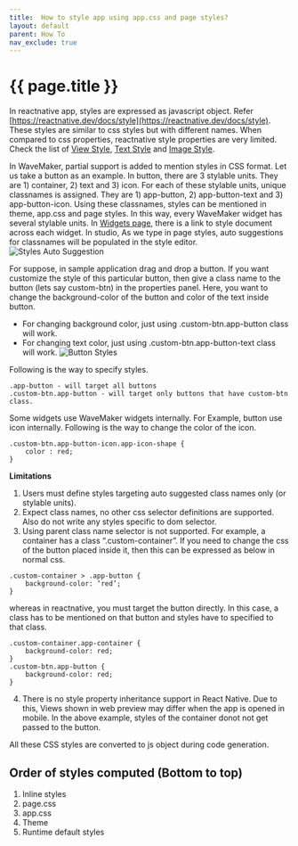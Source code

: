 ```yaml
---
title:  How to style app using app.css and page styles?
layout: default
parent: How To
nav_exclude: true
---
```


# {{ page.title }}


In reactnative app, styles are expressed as javascript object. Refer [https://reactnative.dev/docs/style](https://reactnative.dev/docs/style). These styles are similar to css styles but with different names. When compared to css properties, reactnative style properties are very limited. Check the list of [View Style](../features/widgets/view.style.html), [Text Style](../features/widgets/text.style.html) and [Image Style](../features/widgets/image.style.html).

In WaveMaker, partial support is added to mention styles in CSS format. Let us take a button as an example. In button, there are 3 stylable units. They are 1) container, 2) text and 3) icon. For each of these stylable units, unique classnames is assigned. They are 1) app-button, 2) app-button-text and 3) app-button-icon. Using these classnames, styles can be mentioned in theme, app.css and page styles. In this way, every WaveMaker widget has several stylable units. In [Widgets page](../features/widgets.html), there is a link to style document across each widget. In studio, As we type in page styles, auto suggestions for classnames will be populated in the style editor.
![Styles Auto Suggestion](../../assets/styles_auto_suggestion.png)


For suppose, in sample application drag and drop a button. If you want customize the style of this particular button, then give a class name to the button (lets say custom-btn) in the properties panel. Here, you want to change the background-color of the button and color of the text inside button.
 - For changing background color, just using .custom-btn.app-button class will work.
 - For changing text color, just using .custom-btn.app-button-text class will work.
 ![Button Styles](../../assets/button-styles.png)

Following is the way to specify styles. 
```
.app-button - will target all buttons
.custom-btn.app-button - will target only buttons that have custom-btn class.
```

Some widgets use WaveMaker widgets internally. For Example, button use icon internally. Following is the way to change the color of the icon.
```
.custom-btn.app-button-icon.app-icon-shape {
    color : red;
}
```
**Limitations** 
1. Users must define styles targeting auto suggested class names only (or stylable units). 
2. Expect class names, no other css selector definitions are supported. Also do not write any styles specific to dom selector.
3. Using parent class name selector is not supported.
For example, a container has a class “.custom-container”. If you need to change the css of the button placed inside it, then this can be expressed as below in normal css.
```
.custom-container > .app-button {
    background-color: ‘red’;
}
```
whereas in reactnative, you must target the button directly. In this case, a class has to be mentioned on that button and styles have to specified to that class.
```
.custom-container.app-container {
    background-color: red;
}
.custom-btn.app-button {
    background-color: red;
}
```

4.  There is no style property inheritance support in React Native. Due to this, Views shown in web preview may differ when the app is opened in mobile. In the above example, styles of the container donot not get passed to the button.   

All these CSS styles are converted to js object during code generation.

## Order of styles computed (Bottom to top)
1. Inline styles
2. page.css
3. app.css
4. Theme
5. Runtime default styles

